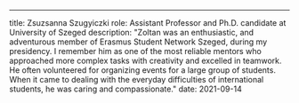 ---
title: Zsuzsanna Szugyiczki 
role: Assistant Professor and Ph.D. candidate at University of Szeged
description: "Zoltan was an enthusiastic, and adventurous member of Erasmus Student Network Szeged, during my presidency. I remember him as one of the most reliable mentors who approached more complex tasks with creativity and excelled in teamwork. He often volunteered for organizing events for a large group of students. When it came to dealing with the everyday difficulties of international students, he was caring and compassionate."
date: 2021-09-14
